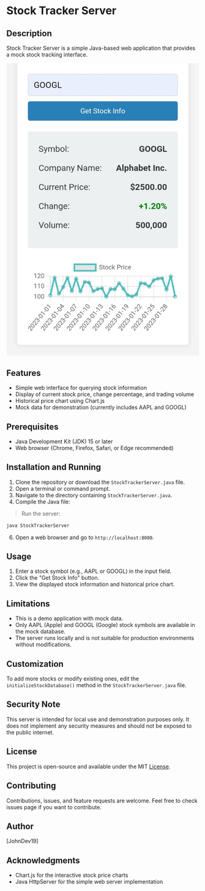 # Stock Tracker Server

## Description
Stock Tracker Server is a simple Java-based web application that provides a mock stock tracking interface.

![Screenshot](IMG_20241103_115443.jpg)

## Features
- Simple web interface for querying stock information
- Display of current stock price, change percentage, and trading volume
- Historical price chart using Chart.js
- Mock data for demonstration (currently includes AAPL and GOOGL)

## Prerequisites
- Java Development Kit (JDK) 15 or later
- Web browser (Chrome, Firefox, Safari, or Edge recommended)

## Installation and Running
1. Clone the repository or download the `StockTrackerServer.java` file.
2. Open a terminal or command prompt.
3. Navigate to the directory containing `StockTrackerServer.java`.
4. Compile the Java file:
> Run the server:
```java
java StockTrackerServer
```
6. Open a web browser and go to `http://localhost:8080`.

## Usage
1. Enter a stock symbol (e.g., AAPL or GOOGL) in the input field.
2. Click the "Get Stock Info" button.
3. View the displayed stock information and historical price chart.

## Limitations
- This is a demo application with mock data.
- Only AAPL (Apple) and GOOGL (Google) stock symbols are available in the mock database.
- The server runs locally and is not suitable for production environments without modifications.

## Customization
To add more stocks or modify existing ones, edit the `initializeStockDatabase()` method in the `StockTrackerServer.java` file.

## Security Note
This server is intended for local use and demonstration purposes only. It does not implement any security measures and should not be exposed to the public internet.

## License
This project is open-source and available under the MIT [License](License).

## Contributing
Contributions, issues, and feature requests are welcome. Feel free to check issues page if you want to contribute.

## Author
[JohnDev19]

## Acknowledgments
- Chart.js for the interactive stock price charts
- Java HttpServer for the simple web server implementation
